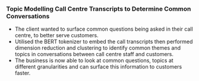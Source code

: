 ### Topic Modelling Call Centre Transcripts to Determine Common Conversations

- The client wanted to surface common questions being asked in their call
  centre, to better serve customers.
- Utilised the BERT tokenizer to embed the call transcripts then performed
  dimension reduction and clustering to identify common themes and topics in
  conversations between call centre staff and customers.
- The business is now able to look at common questions, topics at different
  granularities and can surface this information to customers faster.